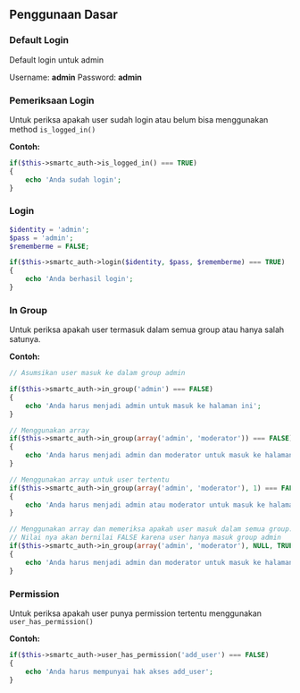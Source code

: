 ## Penggunaan Dasar

### Default Login
Default login untuk admin

Username: **admin**
Password: **admin**

### Pemeriksaan Login
Untuk periksa apakah user sudah login atau belum bisa menggunakan method `is_logged_in()`

**Contoh:**

```php
if($this->smartc_auth->is_logged_in() === TRUE)
{
	echo 'Anda sudah login';
}

```

### Login

```php
$identity = 'admin';
$pass = 'admin';
$rememberme = FALSE;

if($this->smartc_auth->login($identity, $pass, $rememberme) === TRUE)
{
	echo 'Anda berhasil login';
}

```

### In Group
Untuk periksa apakah user termasuk dalam semua group atau hanya salah satunya.

**Contoh:**

```php
// Asumsikan user masuk ke dalam group admin

if($this->smartc_auth->in_group('admin') === FALSE)
{
	echo 'Anda harus menjadi admin untuk masuk ke halaman ini';
}

// Menggunakan array
if($this->smartc_auth->in_group(array('admin', 'moderator')) === FALSE)
{
	echo 'Anda harus menjadi admin dan moderator untuk masuk ke halaman ini';
}

// Menggunakan array untuk user tertentu
if($this->smartc_auth->in_group(array('admin', 'moderator'), 1) === FALSE)
{
	echo 'Anda harus menjadi admin atau moderator untuk masuk ke halaman ini';
}

// Menggunakan array dan memeriksa apakah user masuk dalam semua group.
// Nilai nya akan bernilai FALSE karena user hanya masuk group admin
if($this->smartc_auth->in_group(array('admin', 'moderator'), NULL, TRUE) === FALSE)
{
	echo 'Anda harus menjadi admin dan moderator untuk masuk ke halaman ini';
}

```

### Permission
Untuk periksa apakah user punya permission tertentu menggunakan `user_has_permission()`

**Contoh:**

```php
if($this->smartc_auth->user_has_permission('add_user') === FALSE)
{
	echo 'Anda harus mempunyai hak akses add_user';
}

```

